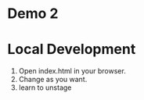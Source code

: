 # Demo 2

# Local Development

1. Open index.html in your browser.
2. Change as you want.
3. learn to unstage
